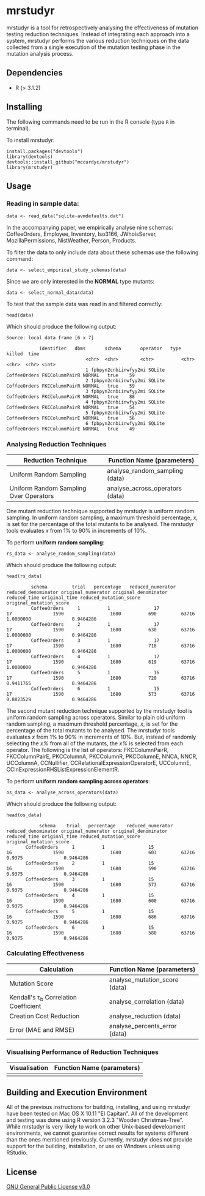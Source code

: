 # mrstudyr

mrstudyr is a tool for retrospectively analysing the effectiveness of
mutation testing reduction techniques. Instead of integrating each
approach into a system, mrstudyr performs the various reduction
techniques on the data collected from a single execution of the
mutation testing phase in the mutation analysis process.

## Dependencies
+ R (> 3.1.2)

## Installing
The following commands need to be run in the R console (type `R` in terminal).

To install mrstudyr:
```
install.packages("devtools")
library(devtools)
devtools::install_github("mccurdyc/mrstudyr")
library(mrstudyr)
```

## Usage
### Reading in sample data:
```
data <- read_data("sqlite-avmdefaults.dat")
```

In the accompanying paper, we empirically analyse nine schemas:
CoffeeOrders, Employee, Inventory, Iso3166, JWhoisServer, MozillaPermissions, NistWeather, Person, Products.

To filter the data to only include data about these schemas use the following command:

```
data <- select_empirical_study_schemas(data)
```

Since we are only interested in the **NORMAL** type mutants:
```
data <- select_normal_data(data)
```

To test that the sample data was read in and filtered correctly:
```
head(data)
```

Which should produce the following output:

```
Source: local data frame [6 x 7]

            identifier   dbms       schema       operator   type killed  time
                             <chr>  <chr>        <chr>          <chr>  <chr>  <chr> <int>
                             1 fpbpyn2cnbiinwfyy2mi SQLite CoffeeOrders FKCColumnPairR NORMAL   true    59
                             2 fpbpyn2cnbiinwfyy2mi SQLite CoffeeOrders FKCColumnPairR NORMAL   true    59
                             3 fpbpyn2cnbiinwfyy2mi SQLite CoffeeOrders FKCColumnPairR NORMAL   true    88
                             4 fpbpyn2cnbiinwfyy2mi SQLite CoffeeOrders FKCColumnPairR NORMAL   true    54
                             5 fpbpyn2cnbiinwfyy2mi SQLite CoffeeOrders FKCColumnPairE NORMAL   true    56
                             6 fpbpyn2cnbiinwfyy2mi SQLite CoffeeOrders FKCColumnPairE NORMAL   true    49
```

### Analysing Reduction Techniques

| Reduction Technique  | Function Name (parameters) |
| ------------- | ------------- |
| Uniform Random Sampling  | analyse_random_sampling (data)  |
| Uniform Random Sampling Over Operators  | analyse_across_operators (data)  |

One mutant reduction technique supported by mrstudyr is uniform random sampling. In uniform
random sampling, a maximum threshold percentage, _x_, is set for the percentage of the total
mutants to be analysed. The mrstudyr tools evaluates _x_ from 1% to 90% in increments of 10%.

To perform **uniform random sampling**:
```
rs_data <- analyse_random_sampling(data)
```

Which should produce the following output:
```
head(rs_data)

         schema         trial   percentage   reduced_numerator reduced_denominator original_numerator original_denominator reduced_time original_time reduced_mutation_score original_mutation_score
         CoffeeOrders     1          1                17                  17               1590                 1680          690         63716              1.0000000               0.9464286
         CoffeeOrders     2          1                17                  17               1590                 1680          630         63716              1.0000000               0.9464286
         CoffeeOrders     3          1                17                  17               1590                 1680          718         63716              1.0000000               0.9464286
         CoffeeOrders     4          1                17                  17               1590                 1680          619         63716              1.0000000               0.9464286
         CoffeeOrders     5          1                16                  17               1590                 1680          720         63716              0.9411765               0.9464286
         CoffeeOrders     6          1                15                  17               1590                 1680          573         63716              0.8823529               0.9464286

```

The second mutant reduction technique supported by the mrstudyr tool
is uniform random sampling across operators. Similar to plain old
uniform random sampling, a maximum threshold percentage, _x_, is set
for the percentage of the total mutants to be analysed.
The mrstudyr tools evaluates _x_ from 1% to 90% in increments of 10%.
But, instead of randomly selecting the _x%_ from all of the mutants, the _x%_ is
selected from each operator. The following is the list of operators: FKCColumnPairR, FKCColumnPairE,
PKCColumnA, PKCColumnR, PKCColumnE, NNCA, NNCR, UCColumnA, CCNullifier, CCRelationalExpressionOperatorE,
UCColumnE, CCInExpressionRHSListExpressionElementR.

To perform **uniform random sampling across operators**:

```
os_data <- analyse_across_operators(data)
```

Which should produce the following output:

```
head(os_data)

            schema    trial   percentage    reduced_numerator reduced_denominator original_numerator original_denominator reduced_time original_time reduced_mutation_score original_mutation_score
       CoffeeOrders     1          1                15                  16               1590                 1680          603         63716                 0.9375               0.9464286
       CoffeeOrders     2          1                15                  16               1590                 1680          590         63716                 0.9375               0.9464286
       CoffeeOrders     3          1                15                  16               1590                 1680          573         63716                 0.9375               0.9464286
       CoffeeOrders     4          1                15                  16               1590                 1680          600         63716                 0.9375               0.9464286
       CoffeeOrders     5          1                15                  16               1590                 1680          686         63716                 0.9375               0.9464286
       CoffeeOrders     6          1                15                  16               1590                 1680          580         63716                 0.9375               0.9464286
```

### Calculating Effectiveness

| Calculation  | Function Name (parameters) |
| ------------- | ------------- |
| Mutation Score  | analyse_mutation_score (data)  |
| Kendall's &tau;<sub>b</sub> Correlation Coefficient  | analyse_correlation (data)  |
| Creation Cost Reduction  | analyse_reduction (data)  |
| Error (MAE and RMSE)  | analyse_percents_error (data)  |

### Visualising Performance of Reduction Techniques

| Visualisation  | Function Name (parameters) |
| ------------- | ------------- |
|   |   |

## Building and Execution Environment
All of the previous instructions for building, installing, and using mrstudyr have been tested on Mac OS X 10.11 "El Capitan".
All of the development and testing was done using R version 3.2.3 "Wooden Christmas-Tree".
While mrstudyr is very likely to work on other Unix-based development environments, we cannot guarantee correct results for systems
different than the ones mentioned previously. Currently, mrstudyr does not provide support for the building, installation,
or use on Windows unless using RStudio.

## License
[GNU General Public License v3.0](./LICENSE)
